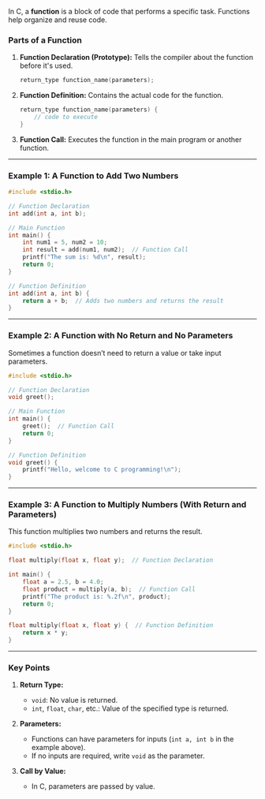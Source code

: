 In C, a **function** is a block of code that performs a specific task. Functions help organize and reuse code. 

### Parts of a Function

1. **Function Declaration (Prototype):**
   Tells the compiler about the function before it's used.
   ```c
   return_type function_name(parameters);
   ```

2. **Function Definition:**
   Contains the actual code for the function.
   ```c
   return_type function_name(parameters) {
       // code to execute
   }
   ```

3. **Function Call:**
   Executes the function in the main program or another function.

---

### Example 1: A Function to Add Two Numbers

```c
#include <stdio.h>

// Function Declaration
int add(int a, int b);

// Main Function
int main() {
    int num1 = 5, num2 = 10;
    int result = add(num1, num2);  // Function Call
    printf("The sum is: %d\n", result);
    return 0;
}

// Function Definition
int add(int a, int b) {
    return a + b;  // Adds two numbers and returns the result
}
```

---

### Example 2: A Function with No Return and No Parameters
Sometimes a function doesn’t need to return a value or take input parameters.

```c
#include <stdio.h>

// Function Declaration
void greet();

// Main Function
int main() {
    greet();  // Function Call
    return 0;
}

// Function Definition
void greet() {
    printf("Hello, welcome to C programming!\n");
}
```

---

### Example 3: A Function to Multiply Numbers (With Return and Parameters)
This function multiplies two numbers and returns the result.

```c
#include <stdio.h>

float multiply(float x, float y);  // Function Declaration

int main() {
    float a = 2.5, b = 4.0;
    float product = multiply(a, b);  // Function Call
    printf("The product is: %.2f\n", product);
    return 0;
}

float multiply(float x, float y) {  // Function Definition
    return x * y;
}
```

---

### Key Points
1. **Return Type:**
   - `void`: No value is returned.
   - `int`, `float`, `char`, etc.: Value of the specified type is returned.

2. **Parameters:**
   - Functions can have parameters for inputs (`int a, int b` in the example above).
   - If no inputs are required, write `void` as the parameter.

3. **Call by Value:**
   - In C, parameters are passed by value.


